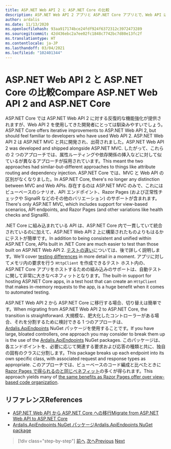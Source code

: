```yaml
---
title: ASP.NET Web API 2 と ASP.NET Core の比較
description: ASP.NET Web API 2 アプリと ASP.NET Core アプリとで、Web API はどのように異なるでしょうか?
author: ardalis
ms.date: 11/13/2020
ms.openlocfilehash: 93aa917174bce24fdf924f6372312c3972473289
ms.sourcegitcommit: 42d436ebc2a7ee02fc1848c7742bc7d80e13fc2f
ms.translationtype: HT
ms.contentlocale: ja-JP
ms.lasthandoff: 03/04/2021
ms.locfileid: "102401344"
---
```

# <a name="compare-aspnet-web-api-2-and-aspnet-core"></a><span data-ttu-id="630cd-103">ASP.NET Web API 2 と ASP.NET Core の比較</span><span class="sxs-lookup"><span data-stu-id="630cd-103">Compare ASP.NET Web API 2 and ASP.NET Core</span></span>

<span data-ttu-id="630cd-104">ASP.NET Core では ASP.NET Web API 2 に対する反復的な機能強化が提供されますが、Web API 2 を使用してきた開発者にとっては馴染みやすいでしょう。</span><span class="sxs-lookup"><span data-stu-id="630cd-104">ASP.NET Core offers iterative improvements to ASP.NET Web API 2, but should feel familiar to developers who have used Web API 2.</span></span> <span data-ttu-id="630cd-105">ASP.NET Web API 2 は ASP.NET MVC と共に開発され、出荷されました。</span><span class="sxs-lookup"><span data-stu-id="630cd-105">ASP.NET Web API 2 was developed and shipped alongside ASP.NET MVC.</span></span> <span data-ttu-id="630cd-106">したがって、これらの 2 つのアプローチでは、属性ルーティングや依存関係の挿入などに対して似ているが異なるアプローチが採用されています。</span><span class="sxs-lookup"><span data-stu-id="630cd-106">This meant the two approaches had similar-but-different approaches to things like attribute routing and dependency injection.</span></span> <span data-ttu-id="630cd-107">ASP.NET Core では、MVC と Web API の区別がなくなりました。</span><span class="sxs-lookup"><span data-stu-id="630cd-107">In ASP.NET Core, there's no longer any distinction between MVC and Web APIs.</span></span> <span data-ttu-id="630cd-108">存在するのは ASP.NET MVC のみで、これにはビューベースのシナリオ、API エンドポイント、Razor Pages (および正常性チェックや SignalR などのその他のバリエーション) のサポートが含まれます。</span><span class="sxs-lookup"><span data-stu-id="630cd-108">There's only ASP.NET MVC, which includes support for view-based scenarios, API endpoints, and Razor Pages (and other variations like health checks and SignalR).</span></span>

<span data-ttu-id="630cd-109">.NET Core に組み込まれている API は、ASP.NET Core 内で一貫していて統合されているのに加えて、ASP.NET Web API 2 上に構築されたものよりもはるかにテストが簡単です。</span><span class="sxs-lookup"><span data-stu-id="630cd-109">In addition to being consistent and unified within ASP.NET Core, APIs built in .NET Core are much easier to test than those built on ASP.NET Web API 2.</span></span> <span data-ttu-id="630cd-110">[テストの違い](testing-differences.md)については、後で詳しく説明します。</span><span class="sxs-lookup"><span data-stu-id="630cd-110">We'll cover [testing differences](testing-differences.md) in more detail in a moment.</span></span> <span data-ttu-id="630cd-111">アプリに対してメモリ内の要求を行う `HttpClient` を作成できるテスト ホスト内の、ASP.NET Core アプリをホストするための組み込みのサポートは、自動テストに関して非常に大きなベネフィットとなります。</span><span class="sxs-lookup"><span data-stu-id="630cd-111">The built-in support for hosting ASP.NET Core apps, in a test host that can create an `HttpClient` that makes in-memory requests to the app, is a huge benefit when it comes to automated testing.</span></span>

<span data-ttu-id="630cd-112">ASP.NET Web API 2 から ASP.NET Core に移行する場合、切り替えは簡単です。</span><span class="sxs-lookup"><span data-stu-id="630cd-112">When migrating from ASP.NET Web API 2 to ASP.NET Core, the transition is straightforward.</span></span> <span data-ttu-id="630cd-113">大規模な、肥大化したコントローラーがある場合、それを分割するために検討できる 1 つのアプローチは、[Ardalis.ApiEndpoints](https://www.nuget.org/packages/Ardalis.ApiEndpoints/) NuGet パッケージを使用することです。</span><span class="sxs-lookup"><span data-stu-id="630cd-113">If you have large, bloated controllers, one approach you may consider to break them up is the use of the [Ardalis.ApiEndpoints](https://www.nuget.org/packages/Ardalis.ApiEndpoints/) NuGet packages.</span></span> <span data-ttu-id="630cd-114">このパッケージは、各エンドポイントを、必要に応じて関連する要求および応答の種類と共に、独自の固有のクラスに分割します。</span><span class="sxs-lookup"><span data-stu-id="630cd-114">This package breaks up each endpoint into its own specific class, with associated request and response types as appropriate.</span></span> <span data-ttu-id="630cd-115">このアプローチでは、ビューベースのコード編成と比べたときに [Razor Pages で得られるのと同じベネフィット](comparing-razor-pages-aspnet-mvc.md)の多くが得られます。</span><span class="sxs-lookup"><span data-stu-id="630cd-115">This approach yields many of [the same benefits as Razor Pages offer over view-based code organization](comparing-razor-pages-aspnet-mvc.md).</span></span>

## <a name="references"></a><span data-ttu-id="630cd-116">リファレンス</span><span class="sxs-lookup"><span data-stu-id="630cd-116">References</span></span>

- [<span data-ttu-id="630cd-117">ASP.NET Web API から ASP.NET Core への移行</span><span class="sxs-lookup"><span data-stu-id="630cd-117">Migrate from ASP.NET Web API to ASP.NET Core</span></span>](/aspnet/core/migration/webapi)
- [<span data-ttu-id="630cd-118">Ardalis.ApiEndpoints NuGet パッケージ</span><span class="sxs-lookup"><span data-stu-id="630cd-118">Ardalis.ApiEndpoints NuGet package</span></span>](https://www.nuget.org/packages/Ardalis.ApiEndpoints/)

>[!div class="step-by-step"]
><span data-ttu-id="630cd-119">[前へ](comparing-razor-pages-aspnet-mvc.md)
>[次へ](authentication-differences.md)</span><span class="sxs-lookup"><span data-stu-id="630cd-119">[Previous](comparing-razor-pages-aspnet-mvc.md)
[Next](authentication-differences.md)</span></span>
